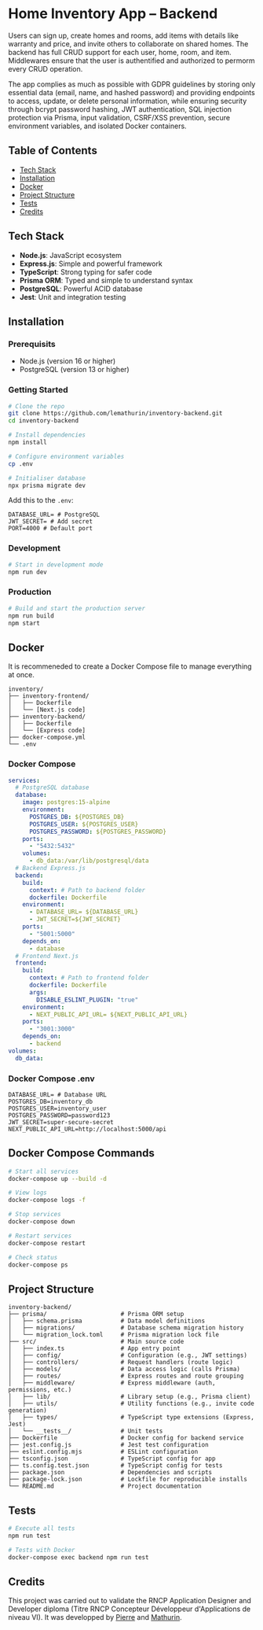 # Home Inventory App – Backend

Users can sign up, create homes and rooms, add items with details like warranty and price, and invite others to collaborate on shared homes. The backend has full CRUD support for each user, home, room, and item. Middlewares ensure that the user is authentified and authorized to permorm every CRUD operation.

The app complies as much as possible with GDPR guidelines by storing only essential data (email, name, and hashed password) and providing endpoints to access, update, or delete personal information, while ensuring security through bcrypt password hashing, JWT authentication, SQL injection protection via Prisma, input validation, CSRF/XSS prevention, secure environment variables, and isolated Docker containers.

## Table of Contents

- [Tech Stack](#tech-stack)
- [Installation](#installation)
- [Docker](#docker)
- [Project Structure](#project-structure)
- [Tests](#tests)
- [Credits](#credits)

## Tech Stack

- **Node.js**: JavaScript ecosystem
- **Express.js**: Simple and powerful framework
- **TypeScript**: Strong typing for safer code
- **Prisma ORM**: Typed and simple to understand syntax
- **PostgreSQL**: Powerful ACID database
- **Jest**: Unit and integration testing

## Installation

### Prerequisits

- Node.js (version 16 or higher)
- PostgreSQL (version 13 or higher)

### Getting Started

```bash
# Clone the repo
git clone https://github.com/lemathurin/inventory-backend.git
cd inventory-backend

# Install dependencies
npm install

# Configure environment variables
cp .env

# Initialiser database
npx prisma migrate dev
```

Add this to the `.env`:

```
DATABASE_URL= # PostgreSQL
JWT_SECRET= # Add secret
PORT=4000 # Default port
```

### Development

```bash
# Start in development mode
npm run dev
```

### Production

```bash
# Build and start the production server
npm run build
npm start
```

## Docker

It is recommeneded to create a Docker Compose file to manage everything at once.

```
inventory/
├── inventory-frontend/
│   ├── Dockerfile
│   └── [Next.js code]
├── inventory-backend/
│   ├── Dockerfile
│   └── [Express code]
├── docker-compose.yml
└── .env
```

### Docker Compose

```yaml
services:
  # PostgreSQL database
  database:
    image: postgres:15-alpine
    environment:
      POSTGRES_DB: ${POSTGRES_DB}
      POSTGRES_USER: ${POSTGRES_USER}
      POSTGRES_PASSWORD: ${POSTGRES_PASSWORD}
    ports:
      - "5432:5432"
    volumes:
      - db_data:/var/lib/postgresql/data
  # Backend Express.js
  backend:
    build:
      context: # Path to backend folder
      dockerfile: Dockerfile
    environment:
      - DATABASE_URL= ${DATABASE_URL}
      - JWT_SECRET=${JWT_SECRET}
    ports:
      - "5001:5000"
    depends_on:
      - database
  # Frontend Next.js
  frontend:
    build:
      context: # Path to frontend folder
      dockerfile: Dockerfile
      args:
        DISABLE_ESLINT_PLUGIN: "true"
    environment:
      - NEXT_PUBLIC_API_URL= ${NEXT_PUBLIC_API_URL}
    ports:
      - "3001:3000"
    depends_on:
      - backend
volumes:
  db_data:
```

### Docker Compose .env

```
DATABASE_URL= # Database URL
POSTGRES_DB=inventory_db
POSTGRES_USER=inventory_user
POSTGRES_PASSWORD=password123
JWT_SECRET=super-secure-secret
NEXT_PUBLIC_API_URL=http://localhost:5000/api
```

## Docker Compose Commands

```bash
# Start all services
docker-compose up --build -d

# View logs
docker-compose logs -f

# Stop services
docker-compose down

# Restart services
docker-compose restart

# Check status
docker-compose ps
```

## Project Structure

```
inventory-backend/
├── prisma/                     # Prisma ORM setup
│   ├── schema.prisma           # Data model definitions
│   ├── migrations/             # Database schema migration history
│   └── migration_lock.toml     # Prisma migration lock file
├── src/                        # Main source code
│   ├── index.ts                # App entry point
│   ├── config/                 # Configuration (e.g., JWT settings)
│   ├── controllers/            # Request handlers (route logic)
│   ├── models/                 # Data access logic (calls Prisma)
│   ├── routes/                 # Express routes and route grouping
│   ├── middleware/             # Express middleware (auth, permissions, etc.)
│   ├── lib/                    # Library setup (e.g., Prisma client)
│   ├── utils/                  # Utility functions (e.g., invite code generation)
│   ├── types/                  # TypeScript type extensions (Express, Jest)
│   └── __tests__/              # Unit tests
├── Dockerfile                  # Docker config for backend service
├── jest.config.js              # Jest test configuration
├── eslint.config.mjs           # ESLint configuration
├── tsconfig.json               # TypeScript config for app
├── ts.config.test.json         # TypeScript config for tests
├── package.json                # Dependencies and scripts
├── package-lock.json           # Lockfile for reproducible installs
└── README.md                   # Project documentation
```

## Tests

```bash
# Execute all tests
npm run test

# Tests with Docker
docker-compose exec backend npm run test
```

## Credits

This project was carried out to validate the RNCP Application Designer and Developer diploma (Titre RNCP Concepteur Développeur d'Applications de niveau VI). It was developped by [Pierre](https://github.com/PierrePedrono) and [Mathurin](https://mathurinsekine.fr).
